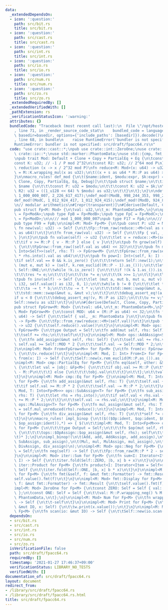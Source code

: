 ```yaml
---
data:
  _extendedDependsOn:
  - icon: ':question:'
    path: src/bit.rs
    title: src/bit.rs
  - icon: ':question:'
    path: src/cast.rs
    title: src/cast.rs
  - icon: ':question:'
    path: src/int.rs
    title: src/int.rs
  - icon: ':question:'
    path: src/io.rs
    title: src/io.rs
  - icon: ':question:'
    path: src/num.rs
    title: src/num.rs
  - icon: ':question:'
    path: src/zo.rs
    title: src/zo.rs
  _extendedRequiredBy: []
  _extendedVerifiedWith: []
  _pathExtension: rs
  _verificationStatusIcon: ':warning:'
  attributes: {}
  bundledCode: "Traceback (most recent call last):\n  File \"/opt/hostedtoolcache/Python/3.9.1/x64/lib/python3.9/site-packages/onlinejudge_verify/documentation/build.py\"\
    , line 71, in _render_source_code_stat\n    bundled_code = language.bundle(stat.path,\
    \ basedir=basedir, options={'include_paths': [basedir]}).decode()\n  File \"/opt/hostedtoolcache/Python/3.9.1/x64/lib/python3.9/site-packages/onlinejudge_verify/languages/user_defined.py\"\
    , line 68, in bundle\n    raise RuntimeError('bundler is not specified: {}'.format(path.as_posix()))\n\
    RuntimeError: bundler is not specified: src/draft/fpacc64.rs\n"
  code: "use crate::cast::*;\npub use crate::int::ZeroOne;\nuse crate::int::*;\nuse\
    \ crate::io::*;\nuse std::marker::PhantomData;\nuse std::{cmp, fmt, iter, ops};\n\
    \npub trait Mod: Default + Clone + Copy + PartialEq + Eq {\n\tconst P: u32;\n\t\
    const K: u32; // -1 / P mod 2^32\n\tconst R2: u32; // 2^64 mod P\n}\n\n// montgomery\
    \ reduction (x -> x / 2^32 mod P)\nfn reduce<M: Mod>(x: u64) -> u32 {\n\tlet s\
    \ = M::K.wrapping_mul(x as u32);\n\t((x + s as u64 * M::P as u64) >> 32) as u32\n\
    }\n\nmacro_rules! def_mod {\n\t($name:ident, $modu:expr, $k:expr) => {\n\t\t#[derive(Default,\
    \ Clone, Copy, PartialEq, Eq, Debug)]\n\t\tpub struct $name;\n\t\timpl Mod for\
    \ $name {\n\t\t\tconst P: u32 = $modu;\n\t\t\tconst K: u32 = $k;\n\t\t\tconst\
    \ R2: u32 = ((1_u128 << 64) % $modu) as u32;\n\t\t}\n\t};\n}\n\ndef_mod!(ModA,\
    \ 1_000_000_007, 2_226_617_417);\ndef_mod!(ModB, 998_244_353, 998_244_351);\n\
    def_mod!(ModC, 1_012_924_417, 1_012_924_415);\ndef_mod!(ModD, 924_844_033, 924_844_031);\n\
    \n// modular arithmetics\n#[repr(transparent)]\n#[derive(Default, Clone, Copy)]\n\
    pub struct Fp<M: Mod> {\n\tval: u32,\n\t_m: PhantomData<M>,\n}\n\npub type FpA\
    \ = Fp<ModA>;\npub type FpB = Fp<ModB>;\npub type FpC = Fp<ModC>;\npub type FpD\
    \ = Fp<ModD>;\n\n/// mod 1_000_000_007\npub type F17 = FpA;\n\n/// mod 998_244_353\n\
    pub type F99 = FpB;\n\nimpl<M: Mod> Fp<M> {\n\tpub const P: u32 = M::P;\n\tpub\
    \ fn new(val: u32) -> Self {\n\t\tFp::from_raw(reduce::<M>(val as u64 * M::R2\
    \ as u64))\n\t}\n\tfn from_raw(val: u32) -> Self {\n\t\tFp { val, _m: PhantomData\
    \ }\n\t}\n\tpub fn value(self) -> u32 {\n\t\tlet v = reduce::<M>(self.val as u64);\n\
    \t\tif v >= M::P { v - M::P } else { v }\n\t}\n\tpub fn grow(self) -> FpGrow<M>\
    \ {\n\t\tFpGrow::from_raw((self.val as u64) << 32)\n\t}\n\tpub fn mul_unreduced<T:\
    \ Into<Self>>(self, rhs: T) -> FpGrow<M> {\n\t\tFpGrow::from_raw(self.val as u64\
    \ * rhs.into().val as u64)\n\t}\n\tpub fn pow<I: Int>(self, k: I) -> Self {\n\t\
    \tif self.val == 0 && k.is_zero() {\n\t\t\treturn Self::new(1);\n\t\t}\n\t\tlet\
    \ (mut e, mut k) = (self, k.rem_euclid((M::P - 1).as_()));\n\t\tlet mut res =\
    \ Self::ONE;\n\t\twhile !k.is_zero() {\n\t\t\tif !(k & 1.as_()).is_zero() {\n\t\
    \t\t\tres *= e;\n\t\t\t}\n\t\t\te *= e;\n\t\t\tk >>= 1;\n\t\t}\n\t\tres\n\t}\n\
    \tpub fn inv(self) -> Self {\n\t\tlet (mut a, mut b, mut u, mut v) = (M::P as\
    \ i32, self.value() as i32, 0, 1);\n\t\twhile b != 0 {\n\t\t\tlet t = a / b;\n\
    \t\t\ta -= t * b;\n\t\t\tu -= t * v;\n\t\t\tstd::mem::swap(&mut a, &mut b);\n\t\
    \t\tstd::mem::swap(&mut u, &mut v);\n\t\t}\n\t\tdebug_assert_eq!(a, 1);\n\t\t\
    if u < 0 {\n\t\t\tdebug_assert_eq!(v, M::P as i32);\n\t\t\tu += v;\n\t\t}\n\t\t\
    Self::new(u as u32)\n\t}\n}\n\n#[derive(Default, Clone, Copy, PartialEq, Eq)]\n\
    pub struct FpGrow<M: Mod> {\n\tval: u64,\n\t_m: PhantomData<M>,\n}\n\nimpl<M:\
    \ Mod> FpGrow<M> {\n\tconst MOD: u64 = (M::P as u64) << 32;\n\tfn from_raw(val:\
    \ u64) -> Self {\n\t\tSelf { val, _m: PhantomData }\n\t}\n\tpub fn reduce(self)\
    \ -> Fp<M> {\n\t\tFp::from_raw(reduce::<M>(self.val))\n\t}\n\tpub fn value(self)\
    \ -> u32 {\n\t\tself.reduce().value()\n\t}\n}\n\nimpl<M: Mod> ops::Add<Self> for\
    \ FpGrow<M> {\n\ttype Output = Self;\n\tfn add(mut self, rhs: Self) -> Self {\n\
    \t\tself += rhs;\n\t\tself\n\t}\n}\n\nimpl<M: Mod> ops::AddAssign<Self> for FpGrow<M>\
    \ {\n\tfn add_assign(&mut self, rhs: Self) {\n\t\tself.val += rhs.val;\n\t\tif\
    \ self.val >= Self::MOD * 2 {\n\t\t\tself.val -= Self::MOD * 2;\n\t\t}\n\t}\n\
    }\n\nimpl<M: Mod> From<FpGrow<M>> for Fp<M> {\n\tfn from(v: FpGrow<M>) -> Self\
    \ {\n\t\tv.reduce()\n\t}\n}\n\nimpl<M: Mod, I: Int> From<I> for Fp<M> {\n\tfn\
    \ from(x: I) -> Self {\n\t\tSelf::new(x.rem_euclid(M::P.as_()).as_())\n\t}\n}\n\
    \nimpl<M: Mod> cmp::PartialEq for Fp<M> {\n\tfn eq(&self, other: &Self) -> bool\
    \ {\n\t\tlet val = |obj: &Fp<M>| {\n\t\t\tif obj.val >= M::P {\n\t\t\t\tobj.val\
    \ - M::P\n\t\t\t} else {\n\t\t\t\tobj.val\n\t\t\t}\n\t\t};\n\t\tval(self) == val(other)\n\
    \t}\n}\n\nimpl<M: Mod> cmp::Eq for Fp<M> {}\n\nimpl<M: Mod, T: Into<Fp<M>>> ops::AddAssign<T>\
    \ for Fp<M> {\n\tfn add_assign(&mut self, rhs: T) {\n\t\tself.val += rhs.into().val;\n\
    \t\tif self.val >= M::P * 2 {\n\t\t\tself.val -= M::P * 2;\n\t\t}\n\t}\n}\nimpl<M:\
    \ Mod, T: Into<Fp<M>>> ops::SubAssign<T> for Fp<M> {\n\tfn sub_assign(&mut self,\
    \ rhs: T) {\n\t\tlet rhs = rhs.into();\n\t\tif self.val < rhs.val {\n\t\t\tself.val\
    \ += M::P * 2;\n\t\t}\n\t\tself.val -= rhs.val;\n\t}\n}\nimpl<M: Mod, T: Into<Fp<M>>>\
    \ ops::MulAssign<T> for Fp<M> {\n\tfn mul_assign(&mut self, rhs: T) {\n\t\t*self\
    \ = self.mul_unreduced(rhs).reduce();\n\t}\n}\nimpl<M: Mod, T: Into<Fp<M>>> ops::DivAssign<T>\
    \ for Fp<M> {\n\tfn div_assign(&mut self, rhs: T) {\n\t\t*self *= rhs.into().inv();\n\
    \t}\n}\n\nmacro_rules! impl_binop {\n\t($(($Op:ident, $op:ident, $OpAssign:ident,\
    \ $op_assign:ident)),*) => { $(\n\t\timpl<M: Mod, T: Into<Fp<M>>> ops::$Op<T>\
    \ for Fp<M> {\n\t\t\ttype Output = Self;\n\t\t\tfn $op(mut self, rhs: T) -> Self\
    \ {\n\t\t\t\tops::$OpAssign::$op_assign(&mut self, rhs); self\n\t\t\t}\n\t\t}\n\
    \t)* };\n}\n\nimpl_binop!(\n\t(Add, add, AddAssign, add_assign),\n\t(Sub, sub,\
    \ SubAssign, sub_assign),\n\t(Mul, mul, MulAssign, mul_assign),\n\t(Div, div,\
    \ DivAssign, div_assign)\n);\n\nimpl<M: Mod> ops::Neg for Fp<M> {\n\ttype Output\
    \ = Self;\n\tfn neg(self) -> Self {\n\t\tFp::from_raw(M::P * 2 - self.val)\n\t\
    }\n}\n\nimpl<M: Mod> iter::Sum for Fp<M> {\n\tfn sum<I: Iterator<Item = Self>>(iter:\
    \ I) -> Self {\n\t\titer.fold(Self::ZERO, |b, x| b + x)\n\t}\n}\n\nimpl<M: Mod>\
    \ iter::Product for Fp<M> {\n\tfn product<I: Iterator<Item = Self>>(iter: I) ->\
    \ Self {\n\t\titer.fold(Self::ONE, |b, x| b * x)\n\t}\n}\n\nimpl<M: Mod> fmt::Debug\
    \ for Fp<M> {\n\tfn fmt(&self, f: &mut fmt::Formatter) -> fmt::Result {\n\t\t\
    self.value().fmt(f)\n\t}\n}\n\nimpl<M: Mod> fmt::Display for Fp<M> {\n\tfn fmt(&self,\
    \ f: &mut fmt::Formatter) -> fmt::Result {\n\t\tself.value().fmt(f)\n\t}\n}\n\n\
    impl<M: Mod> ZeroOne for Fp<M> {\n\tconst ZERO: Self = Self { val: 0, _m: PhantomData\
    \ };\n\tconst ONE: Self = Self {\n\t\tval: M::P.wrapping_neg() % M::P,\n\t\t_m:\
    \ PhantomData,\n\t};\n}\n\nimpl<M: Mod> Num for Fp<M> {\n\tfn wrapping_neg(self)\
    \ -> Self {\n\t\t-self\n\t}\n}\n\nimpl<M: Mod> Print for Fp<M> {\n\tfn print(w:\
    \ &mut IO, x: Self) {\n\t\tw.print(x.value());\n\t}\n}\n\nimpl<M: Mod> Scan for\
    \ Fp<M> {\n\tfn scan(io: &mut IO) -> Self {\n\t\tSelf::new(io.scan())\n\t}\n}\n"
  dependsOn:
  - src/bit.rs
  - src/cast.rs
  - src/int.rs
  - src/io.rs
  - src/num.rs
  - src/zo.rs
  isVerificationFile: false
  path: src/draft/fpacc64.rs
  requiredBy: []
  timestamp: '2021-01-27 17:46:37+09:00'
  verificationStatus: LIBRARY_NO_TESTS
  verifiedWith: []
documentation_of: src/draft/fpacc64.rs
layout: document
redirect_from:
- /library/src/draft/fpacc64.rs
- /library/src/draft/fpacc64.rs.html
title: src/draft/fpacc64.rs
---
```

